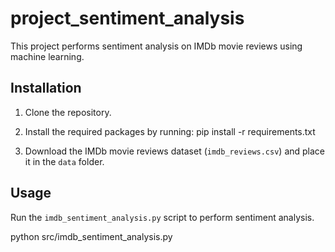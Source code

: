 # project_sentiment_analysis

This project performs sentiment analysis on IMDb movie reviews using machine learning.

## Installation

1. Clone the repository.
2. Install the required packages by running:
pip install -r requirements.txt

3. Download the IMDb movie reviews dataset (`imdb_reviews.csv`) and place it in the `data` folder.

## Usage

Run the `imdb_sentiment_analysis.py` script to perform sentiment analysis.

python src/imdb_sentiment_analysis.py

